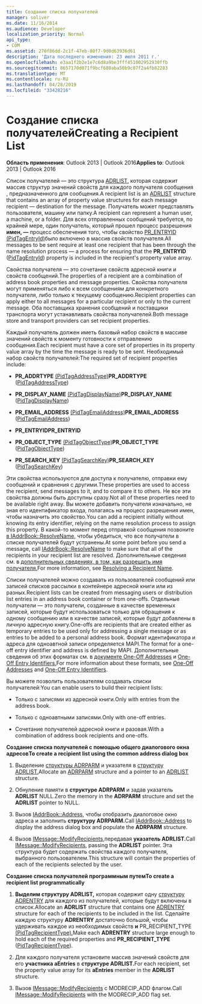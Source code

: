 ```yaml
---
title: Создание списка получателей
manager: soliver
ms.date: 11/16/2014
ms.audience: Developer
localization_priority: Normal
api_type:
- COM
ms.assetid: 270f86dd-2c1f-47eb-80f7-9d0d63936d61
description: 'Дата последнего изменения: 23 июля 2011 г.'
ms.openlocfilehash: e3aa1f2b2e1e7c6d8a9be3fff451002952930ffb
ms.sourcegitcommit: 8657170d071f9bcf680aba50b9c07f2a4fb82283
ms.translationtype: MT
ms.contentlocale: ru-RU
ms.lasthandoff: 04/28/2019
ms.locfileid: "33428216"
---
```

# <a name="creating-a-recipient-list"></a><span data-ttu-id="92530-103">Создание списка получателей</span><span class="sxs-lookup"><span data-stu-id="92530-103">Creating a Recipient List</span></span>

  
  
<span data-ttu-id="92530-104">**Область применения**: Outlook 2013 | Outlook 2016</span><span class="sxs-lookup"><span data-stu-id="92530-104">**Applies to**: Outlook 2013 | Outlook 2016</span></span> 
  
<span data-ttu-id="92530-105">Список получателей — это структура [ADRLIST,](adrlist.md) которая содержит массив структур значений свойств для каждого получателя сообщения , предназначенного для сообщения.</span><span class="sxs-lookup"><span data-stu-id="92530-105">A recipient list is an [ADRLIST](adrlist.md) structure that contains an array of property value structures for each message recipient — destination for the message.</span></span> <span data-ttu-id="92530-106">Получатель может представлять пользователя, машину или папку.</span><span class="sxs-lookup"><span data-stu-id="92530-106">A recipient can represent a human user, a machine, or a folder.</span></span> <span data-ttu-id="92530-107">Для всех отправленных сообщений требуется, по крайней мере, один получатель, который прошел процесс разрешения **имен, —** процесс обеспечения того, чтобы свойство [PR_ENTRYID (PidTagEntryId)](pidtagentryid-canonical-property.md)было включено в массив свойств получателя.</span><span class="sxs-lookup"><span data-stu-id="92530-107">All messages to be sent require at least one recipient that has been through the name resolution process — a process for ensuring that the **PR_ENTRYID** ([PidTagEntryId](pidtagentryid-canonical-property.md)) property is included in the recipient's property value array.</span></span> 
  
<span data-ttu-id="92530-108">Свойства получателя — это сочетание свойств адресной книги и свойств сообщений.</span><span class="sxs-lookup"><span data-stu-id="92530-108">The properties of a recipient are a combination of address book properties and message properties.</span></span> <span data-ttu-id="92530-109">Свойства получателя могут применяться либо к всем сообщениям для конкретного получателя, либо только к текущему сообщению.</span><span class="sxs-lookup"><span data-stu-id="92530-109">Recipient properties can apply either to all messages for a particular recipient or only to the current message.</span></span> <span data-ttu-id="92530-110">Оба поставщика хранения сообщений и поставщики транспорта могут устанавливать свойства получателей.</span><span class="sxs-lookup"><span data-stu-id="92530-110">Both message store and transport providers can set recipient properties.</span></span> 
  
<span data-ttu-id="92530-111">Каждый получатель должен иметь базовый набор свойств в массиве значений свойств к моменту готовности к отправлению сообщения.</span><span class="sxs-lookup"><span data-stu-id="92530-111">Each recipient must have a core set of properties in its property value array by the time the message is ready to be sent.</span></span> <span data-ttu-id="92530-112">Необходимый набор свойств получателей:</span><span class="sxs-lookup"><span data-stu-id="92530-112">The required set of recipient properties include:</span></span>
  
- <span data-ttu-id="92530-113">**PR_ADDRTYPE** [(PidTagAddressType)](pidtagaddresstype-canonical-property.md)</span><span class="sxs-lookup"><span data-stu-id="92530-113">**PR_ADDRTYPE** ([PidTagAddressType](pidtagaddresstype-canonical-property.md))</span></span> 
    
- <span data-ttu-id="92530-114">**PR_DISPLAY_NAME** [(PidTagDisplayName)](pidtagdisplayname-canonical-property.md)</span><span class="sxs-lookup"><span data-stu-id="92530-114">**PR_DISPLAY_NAME** ([PidTagDisplayName](pidtagdisplayname-canonical-property.md))</span></span> 
    
- <span data-ttu-id="92530-115">**PR_EMAIL_ADDRESS** [(PidTagEmailAddress)](pidtagemailaddress-canonical-property.md)</span><span class="sxs-lookup"><span data-stu-id="92530-115">**PR_EMAIL_ADDRESS** ([PidTagEmailAddress](pidtagemailaddress-canonical-property.md))</span></span> 
    
- <span data-ttu-id="92530-116">**PR_ENTRYID**</span><span class="sxs-lookup"><span data-stu-id="92530-116">**PR_ENTRYID**</span></span>
    
- <span data-ttu-id="92530-117">**PR_OBJECT_TYPE** [(PidTagObjectType)](pidtagobjecttype-canonical-property.md)</span><span class="sxs-lookup"><span data-stu-id="92530-117">**PR_OBJECT_TYPE** ([PidTagObjectType](pidtagobjecttype-canonical-property.md))</span></span> 
    
- <span data-ttu-id="92530-118">**PR_SEARCH_KEY** [(PidTagSearchKey)](pidtagsearchkey-canonical-property.md)</span><span class="sxs-lookup"><span data-stu-id="92530-118">**PR_SEARCH_KEY** ([PidTagSearchKey](pidtagsearchkey-canonical-property.md))</span></span> 
    
<span data-ttu-id="92530-119">Эти свойства используются для доступа к получателю, отправки ему сообщений и сравнения с другими.</span><span class="sxs-lookup"><span data-stu-id="92530-119">These properties are used to access the recipient, send messages to it, and to compare it to others.</span></span> <span data-ttu-id="92530-120">Не все эти свойства должны быть доступны сразу.</span><span class="sxs-lookup"><span data-stu-id="92530-120">Not all of these properties need to be available right away.</span></span> <span data-ttu-id="92530-121">Вы можете добавить получателя изначально, не зная его идентификатор входа, полагаясь на процесс разрешения имен, чтобы назначить это свойство.</span><span class="sxs-lookup"><span data-stu-id="92530-121">You can add a recipient initially without knowing its entry identifier, relying on the name resolution process to assign this property.</span></span> <span data-ttu-id="92530-122">В какой-то момент перед отправкой сообщения позвоните [в IAddrBook::ResolveName,](iaddrbook-resolvename.md) чтобы убедиться, что все получатели в списке получателей будут устранены.</span><span class="sxs-lookup"><span data-stu-id="92530-122">At some point before you send a message, call [IAddrBook::ResolveName](iaddrbook-resolvename.md) to make sure that all of the recipients in your recipient list are resolved.</span></span> <span data-ttu-id="92530-123">Дополнительные сведения см. в [дополнительных сведениях, в том, как разрешить имя получателя.](resolving-a-recipient-name.md)</span><span class="sxs-lookup"><span data-stu-id="92530-123">For more information, see [Resolving a Recipient Name](resolving-a-recipient-name.md).</span></span>
  
<span data-ttu-id="92530-124">Списки получателей можно создавать из пользователей сообщений или записей списков рассылки в контейнере адресной книги или из разных.</span><span class="sxs-lookup"><span data-stu-id="92530-124">Recipient lists can be created from messaging users or distribution list entries in an address book container or from one-offs.</span></span> <span data-ttu-id="92530-125">Отдельные получатели — это получатели, созданные в качестве временных записей, которые будут использоваться только для обращения к одному сообщению или в качестве записей, которые будут добавлены в личную адресную книгу.</span><span class="sxs-lookup"><span data-stu-id="92530-125">One-offs are recipients that are created either as temporary entries to be used only for addressing a single message or as entries to be added to a personal address book.</span></span> <span data-ttu-id="92530-126">Формат идентификатора и адреса для одноавтной записи определяется MAPI.</span><span class="sxs-lookup"><span data-stu-id="92530-126">The format for a one-off entry identifier and address is defined by MAPI.</span></span> <span data-ttu-id="92530-127">Дополнительные сведения об этих форматах см. в [документе One-Off Addresses](one-off-addresses.md) и [One-Off Entry Identifiers.](one-off-entry-identifiers.md)</span><span class="sxs-lookup"><span data-stu-id="92530-127">For more information about these formats, see [One-Off Addresses](one-off-addresses.md) and [One-Off Entry Identifiers](one-off-entry-identifiers.md).</span></span>
  
<span data-ttu-id="92530-128">Вы можете позволить пользователям создавать списки получателей:</span><span class="sxs-lookup"><span data-stu-id="92530-128">You can enable users to build their recipient lists:</span></span>
  
- <span data-ttu-id="92530-129">Только с записями из адресной книги.</span><span class="sxs-lookup"><span data-stu-id="92530-129">Only with entries from the address book.</span></span>
    
- <span data-ttu-id="92530-130">Только с одноавтными записями.</span><span class="sxs-lookup"><span data-stu-id="92530-130">Only with one-off entries.</span></span>
    
- <span data-ttu-id="92530-131">Сочетание получателей адресной книги и разовая.</span><span class="sxs-lookup"><span data-stu-id="92530-131">With a combination of address book recipients and one-offs.</span></span>
    
 <span data-ttu-id="92530-132">**Создание списка получателей с помощью общего диалогового окна адресов**</span><span class="sxs-lookup"><span data-stu-id="92530-132">**To create a recipient list using the common address dialog box**</span></span>
  
1. <span data-ttu-id="92530-133">Выделение [структуры ADRPARM](adrparm.md) и указателя в [структуру ADRLIST.](adrlist.md)</span><span class="sxs-lookup"><span data-stu-id="92530-133">Allocate an [ADRPARM](adrparm.md) structure and a pointer to an [ADRLIST](adrlist.md) structure.</span></span> 
    
2. <span data-ttu-id="92530-134">Обнуление памяти в **структуре ADRPARM** и задав указатель **ADRLIST** NULL.</span><span class="sxs-lookup"><span data-stu-id="92530-134">Zero the memory in the **ADRPARM** structure and set the **ADRLIST** pointer to NULL.</span></span> 
    
3. <span data-ttu-id="92530-135">Вызов [IAddrBook::Address,](iaddrbook-address.md) чтобы отобразить диалоговое окно адреса и заполнить **структуру ADRPARM.**</span><span class="sxs-lookup"><span data-stu-id="92530-135">Call [IAddrBook::Address](iaddrbook-address.md) to display the address dialog box and populate the **ADRPARM** structure.</span></span> 
    
4. <span data-ttu-id="92530-136">Вызов [IMessage::ModifyRecipients,](imessage-modifyrecipients.md)передавая **указатель ADRLIST.**</span><span class="sxs-lookup"><span data-stu-id="92530-136">Call [IMessage::ModifyRecipients](imessage-modifyrecipients.md), passing the **ADRLIST** pointer.</span></span> <span data-ttu-id="92530-137">Эта структура будет содержать свойства каждого получателя, выбранного пользователем.</span><span class="sxs-lookup"><span data-stu-id="92530-137">This structure will contain the properties of each of the recipients selected by the user.</span></span> 
    
 <span data-ttu-id="92530-138">**Создание списка получателей программным путем**</span><span class="sxs-lookup"><span data-stu-id="92530-138">**To create a recipient list programmatically**</span></span>
  
1. <span data-ttu-id="92530-139">**Выделим структуру ADRLIST,** которая содержит одну [структуру ADRENTRY](adrentry.md) для каждого из получателей, которые будут включены в список.</span><span class="sxs-lookup"><span data-stu-id="92530-139">Allocate an **ADRLIST** structure that contains one [ADRENTRY](adrentry.md) structure for each of the recipients to be included in the list.</span></span> <span data-ttu-id="92530-140">Сделайте каждую структуру **ADRENTRY** достаточно большой, чтобы удерживать каждое из необходимых свойств **и** PR_RECIPIENT_TYPE [(PidTagRecipientType).](pidtagrecipienttype-canonical-property.md)</span><span class="sxs-lookup"><span data-stu-id="92530-140">Make each **ADRENTRY** structure large enough to hold each of the required properties and **PR_RECIPIENT_TYPE** ([PidTagRecipientType](pidtagrecipienttype-canonical-property.md)).</span></span>
    
2. <span data-ttu-id="92530-141">Для каждого получателя установите массив значений свойств для его **участника aEntries** в **структуре ADRLIST.**</span><span class="sxs-lookup"><span data-stu-id="92530-141">For each recipient, set the property value array for its **aEntries** member in the **ADRLIST** structure.</span></span> 
    
3. <span data-ttu-id="92530-142">Вызов [IMessage::ModifyRecipients](imessage-modifyrecipients.md) с MODRECIP_ADD флагом.</span><span class="sxs-lookup"><span data-stu-id="92530-142">Call [IMessage::ModifyRecipients](imessage-modifyrecipients.md) with the MODRECIP_ADD flag set.</span></span> 
    

